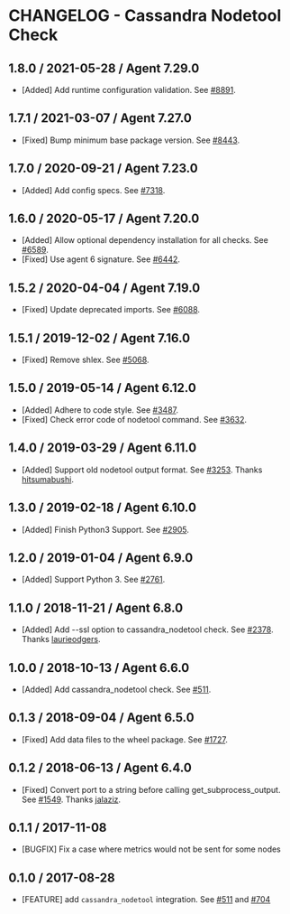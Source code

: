 # CHANGELOG - Cassandra Nodetool Check

## 1.8.0 / 2021-05-28 / Agent 7.29.0

* [Added] Add runtime configuration validation. See [#8891](https://github.com/DataDog/integrations-core/pull/8891).

## 1.7.1 / 2021-03-07 / Agent 7.27.0

* [Fixed] Bump minimum base package version. See [#8443](https://github.com/DataDog/integrations-core/pull/8443).

## 1.7.0 / 2020-09-21 / Agent 7.23.0

* [Added] Add config specs. See [#7318](https://github.com/DataDog/integrations-core/pull/7318).

## 1.6.0 / 2020-05-17 / Agent 7.20.0

* [Added] Allow optional dependency installation for all checks. See [#6589](https://github.com/DataDog/integrations-core/pull/6589).
* [Fixed] Use agent 6 signature. See [#6442](https://github.com/DataDog/integrations-core/pull/6442).

## 1.5.2 / 2020-04-04 / Agent 7.19.0

* [Fixed] Update deprecated imports. See [#6088](https://github.com/DataDog/integrations-core/pull/6088).

## 1.5.1 / 2019-12-02 / Agent 7.16.0

* [Fixed] Remove shlex. See [#5068](https://github.com/DataDog/integrations-core/pull/5068).

## 1.5.0 / 2019-05-14 / Agent 6.12.0

* [Added] Adhere to code style. See [#3487](https://github.com/DataDog/integrations-core/pull/3487).
* [Fixed] Check error code of nodetool command. See [#3632](https://github.com/DataDog/integrations-core/pull/3632).

## 1.4.0 / 2019-03-29 / Agent 6.11.0

* [Added] Support old nodetool output format. See [#3253](https://github.com/DataDog/integrations-core/pull/3253). Thanks [hitsumabushi](https://github.com/hitsumabushi).

## 1.3.0 / 2019-02-18 / Agent 6.10.0

* [Added] Finish Python3 Support. See [#2905](https://github.com/DataDog/integrations-core/pull/2905).

## 1.2.0 / 2019-01-04 / Agent 6.9.0

* [Added] Support Python 3. See [#2761][1].

## 1.1.0 / 2018-11-21 / Agent 6.8.0

* [Added] Add --ssl option to cassandra_nodetool check. See [#2378][2]. Thanks [laurieodgers][3].

## 1.0.0 / 2018-10-13 / Agent 6.6.0

* [Added] Add cassandra_nodetool check. See [#511][4].

## 0.1.3 / 2018-09-04 / Agent 6.5.0

* [Fixed] Add data files to the wheel package. See [#1727][5].

## 0.1.2 / 2018-06-13 / Agent 6.4.0

* [Fixed] Convert port to a string before calling get_subprocess_output. See [#1549][6]. Thanks [jalaziz][7].

## 0.1.1 / 2017-11-08

* [BUGFIX] Fix a case where metrics would not be sent for some nodes

## 0.1.0 / 2017-08-28

* [FEATURE] add `cassandra_nodetool` integration. See [#511][8] and [#704][9]

<!--- The following link definition list is generated by PimpMyChangelog --->
[1]: https://github.com/DataDog/integrations-core/pull/2761
[2]: https://github.com/DataDog/integrations-core/pull/2378
[3]: https://github.com/laurieodgers
[4]: https://github.com/DataDog/integrations-core/pull/511
[5]: https://github.com/DataDog/integrations-core/pull/1727
[6]: https://github.com/DataDog/integrations-core/pull/1549
[7]: https://github.com/jalaziz
[8]: https://github.com/DataDog/integrations-core/issues/511
[9]: https://github.com/DataDog/integrations-core/issues/704
